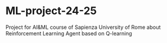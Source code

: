 # ML-project-24-25
Project for AI&amp;ML course of Sapienza University of Rome about Reinforcement Learning Agent based on Q-learning
